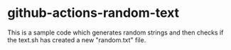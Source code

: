 # github-actions-random-text

This is a sample code which generates random strings and then checks if the text.sh has created a new "random.txt" file.
